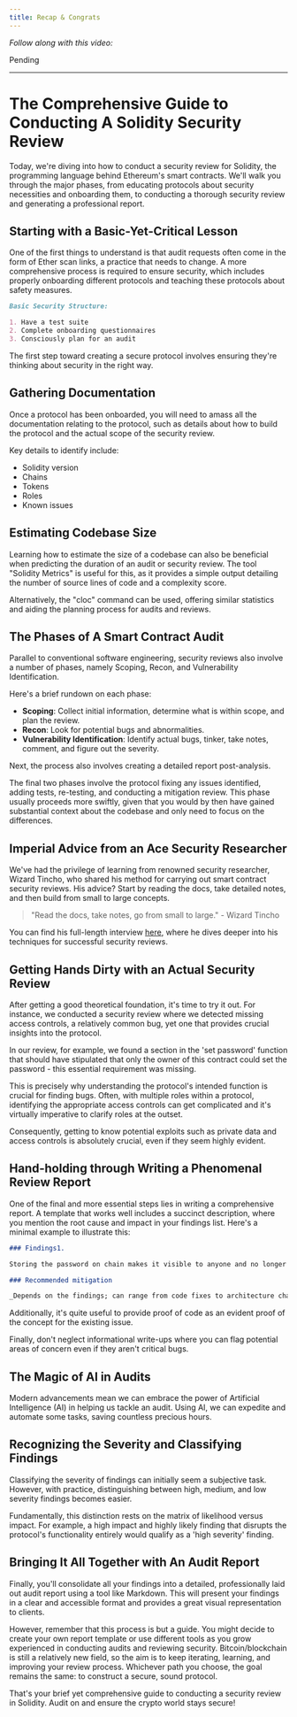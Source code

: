 ```yaml
---
title: Recap & Congrats
---
```


_Follow along with this video:_

Pending

---

# The Comprehensive Guide to Conducting A Solidity Security Review

Today, we're diving into how to conduct a security review for Solidity, the programming language behind Ethereum's smart contracts. We'll walk you through the major phases, from educating protocols about security necessities and onboarding them, to conducting a thorough security review and generating a professional report.

## Starting with a Basic-Yet-Critical Lesson

One of the first things to understand is that audit requests often come in the form of Ether scan links, a practice that needs to change. A more comprehensive process is required to ensure security, which includes properly onboarding different protocols and teaching these protocols about safety measures.

```markdown
Basic Security Structure:

1. Have a test suite
2. Complete onboarding questionnaires
3. Consciously plan for an audit
```

The first step toward creating a secure protocol involves ensuring they're thinking about security in the right way.

## Gathering Documentation

Once a protocol has been onboarded, you will need to amass all the documentation relating to the protocol, such as details about how to build the protocol and the actual scope of the security review.

Key details to identify include:

- Solidity version
- Chains
- Tokens
- Roles
- Known issues

## Estimating Codebase Size

Learning how to estimate the size of a codebase can also be beneficial when predicting the duration of an audit or security review. The tool "Solidity Metrics" is useful for this, as it provides a simple output detailing the number of source lines of code and a complexity score.

Alternatively, the "cloc" command can be used, offering similar statistics and aiding the planning process for audits and reviews.

## The Phases of A Smart Contract Audit

Parallel to conventional software engineering, security reviews also involve a number of phases, namely Scoping, Recon, and Vulnerability Identification.

Here's a brief rundown on each phase:

- **Scoping**: Collect initial information, determine what is within scope, and plan the review.
- **Recon**: Look for potential bugs and abnormalities.
- **Vulnerability Identification**: Identify actual bugs, tinker, take notes, comment, and figure out the severity.

Next, the process also involves creating a detailed report post-analysis.

The final two phases involve the protocol fixing any issues identified, adding tests, re-testing, and conducting a mitigation review. This phase usually proceeds more swiftly, given that you would by then have gained substantial context about the codebase and only need to focus on the differences.

## Imperial Advice from an Ace Security Researcher

We've had the privilege of learning from renowned security researcher, Wizard Tincho, who shared his method for carrying out smart contract security reviews. His advice? Start by reading the docs, take detailed notes, and then build from small to large concepts.

> "Read the docs, take notes, go from small to large." - Wizard Tincho

You can find his full-length interview [here](https://www.youtube.com/watch?v=bYdiF06SLWc&t=0s), where he dives deeper into his techniques for successful security reviews.

## Getting Hands Dirty with an Actual Security Review

After getting a good theoretical foundation, it's time to try it out. For instance, we conducted a security review where we detected missing access controls, a relatively common bug, yet one that provides crucial insights into the protocol.

In our review, for example, we found a section in the 'set password' function that should have stipulated that only the owner of this contract could set the password - this essential requirement was missing.

This is precisely why understanding the protocol's intended function is crucial for finding bugs. Often, with multiple roles within a protocol, identifying the appropriate access controls can get complicated and it's virtually imperative to clarify roles at the outset.

Consequently, getting to know potential exploits such as private data and access controls is absolutely crucial, even if they seem highly evident.

## Hand-holding through Writing a Phenomenal Review Report

One of the final and more essential steps lies in writing a comprehensive report. A template that works well includes a succinct description, where you mention the root cause and impact in your findings list. Here's a minimal example to illustrate this:

```markdown
### Findings1.

Storing the password on chain makes it visible to anyone and no longer private. (Root Cause -> Impact)

### Recommended mitigation

_Depends on the findings; can range from code fixes to architecture changes._
```

Additionally, it's quite useful to provide proof of code as an evident proof of the concept for the existing issue.

Finally, don't neglect informational write-ups where you can flag potential areas of concern even if they aren't critical bugs.

## The Magic of AI in Audits

Modern advancements mean we can embrace the power of Artificial Intelligence (AI) in helping us tackle an audit. Using AI, we can expedite and automate some tasks, saving countless precious hours.

## Recognizing the Severity and Classifying Findings

Classifying the severity of findings can initially seem a subjective task. However, with practice, distinguishing between high, medium, and low severity findings becomes easier.

Fundamentally, this distinction rests on the matrix of likelihood versus impact. For example, a high impact and highly likely finding that disrupts the protocol's functionality entirely would qualify as a 'high severity' finding.

## Bringing It All Together with An Audit Report

Finally, you'll consolidate all your findings into a detailed, professionally laid out audit report using a tool like Markdown. This will present your findings in a clear and accessible format and provides a great visual representation to clients.

However, remember that this process is but a guide. You might decide to create your own report template or use different tools as you grow experienced in conducting audits and reviewing security. Bitcoin/blockchain is still a relatively new field, so the aim is to keep iterating, learning, and improving your review process. Whichever path you choose, the goal remains the same: to construct a secure, sound protocol.

That's your brief yet comprehensive guide to conducting a security review in Solidity. Audit on and ensure the crypto world stays secure!
